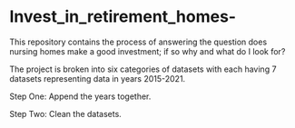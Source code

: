 # Invest_in_retirement_homes-
This repository contains the process of answering the question does nursing homes make a good investment; if so why and what do I look for?

The project is broken into six categories of datasets with each having 7 datasets representing data in years 2015-2021. 

Step One: 
Append the years together. 

Step Two:
Clean the datasets. 
